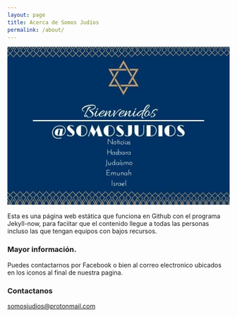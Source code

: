 ```yaml
---
layout: page
title: Acerca de Somos Judíos
permalink: /about/
---
```


![Somos Judíos](images/somosjudios.jpg)

Esta es una página web estática que funciona en Github con el programa Jekyll-now, para faciitar que el contenido llegue a todas las personas incluso las que tengan equipos con bajos recursos.

### Mayor información.

Puedes contactarnos por Facebook o bien al correo electronico ubicados en los iconos al final de nuestra pagina.
### Contactanos

[somosjudios@protonmail.com](mailto:somosjudios@protonmail.com)
